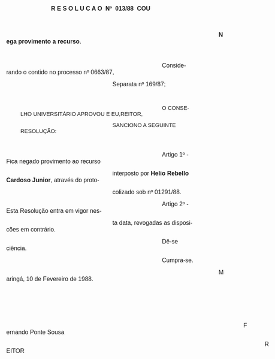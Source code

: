 <body lang=PT-BR style='tab-interval:36.0pt'>

<div class=Section1>

<p class=MsoNormal align=center style='text-align:center'><b style='mso-bidi-font-weight:
normal'><span style='font-size:12.0pt;mso-bidi-font-size:10.0pt;font-family:
Arial;mso-no-proof:yes'>R E S O L U C A O <span
style='mso-spacerun:yes'> </span>Nº <span
style='mso-spacerun:yes'> </span>013/88  COU<o:p></o:p></span></b></p>

<p class=MsoNormal align=center style='text-align:center'><b style='mso-bidi-font-weight:
normal'><span style='font-size:12.0pt;mso-bidi-font-size:10.0pt;font-family:
Arial;mso-no-proof:yes'><o:p>&nbsp;</o:p></span></b></p>

<p class=MsoNormal style='text-indent:15.0cm'><b style='mso-bidi-font-weight:
normal'><span style='font-size:12.0pt;mso-bidi-font-size:10.0pt;font-family:
Arial;mso-no-proof:yes'>Nega provimento a recurso</span></b><span
style='font-size:12.0pt;mso-bidi-font-size:10.0pt;font-family:Arial;mso-no-proof:
yes'>.<o:p></o:p></span></p>

<p class=MsoNormal style='text-indent:8.0cm'><span style='font-size:12.0pt;
mso-bidi-font-size:10.0pt;font-family:Arial;mso-no-proof:yes'><o:p>&nbsp;</o:p></span></p>

<p class=MsoNormal style='text-indent:11.0cm'><span style='font-size:12.0pt;
mso-bidi-font-size:10.0pt;font-family:Arial;mso-no-proof:yes'>Considerando o
contido no processo nº 0663/87,<o:p></o:p></span></p>

<p class=MsoNormal style='text-indent:212.65pt'><span style='font-size:12.0pt;
mso-bidi-font-size:10.0pt;font-family:Arial;mso-no-proof:yes'>Separata nº
169/87;<o:p></o:p></span></p>

<p class=MsoNormal style='text-indent:1.0cm'><span style='font-size:12.0pt;
mso-bidi-font-size:10.0pt;font-family:Arial;mso-no-proof:yes'><o:p>&nbsp;</o:p></span></p>

<p class=MsoNormal style='margin-left:1.0cm;text-indent:10.0cm'><span
style='font-size:11.0pt;font-family:Arial;mso-no-proof:yes'>O CONSELHO
UNIVERSITÁRIO APROVOU E EU,REITOR, <o:p></o:p></span></p>

<p class=MsoNormal style='margin-left:1.0cm;text-indent:184.3pt'><span
style='font-size:11.0pt;font-family:Arial;mso-no-proof:yes'>SANCIONO A SEGUINTE
RESOLUÇÃO:<o:p></o:p></span></p>

<p class=MsoNormal style='text-indent:4.0cm'><span style='font-size:12.0pt;
mso-bidi-font-size:10.0pt;font-family:Arial;mso-no-proof:yes'><o:p>&nbsp;</o:p></span></p>

<p class=MsoNormal style='text-indent:11.0cm'><span style='font-size:12.0pt;
mso-bidi-font-size:10.0pt;font-family:Arial;mso-no-proof:yes'>Artigo 1º - Fica
negado provimento ao recurso<o:p></o:p></span></p>

<p class=MsoNormal style='text-indent:212.65pt'><span style='font-size:12.0pt;
mso-bidi-font-size:10.0pt;font-family:Arial;mso-no-proof:yes'>interposto por <b
style='mso-bidi-font-weight:normal'>Helio Rebello Cardoso Junior</b>, através
do proto-<o:p></o:p></span></p>

<p class=MsoNormal style='text-indent:212.65pt'><span style='font-size:12.0pt;
mso-bidi-font-size:10.0pt;font-family:Arial;mso-no-proof:yes'>colizado sob nº
01291/88.<o:p></o:p></span></p>

<p class=MsoNormal style='text-indent:11.0cm'><span style='font-size:12.0pt;
mso-bidi-font-size:10.0pt;font-family:Arial;mso-no-proof:yes'>Artigo 2º - Esta
Resolução entra em vigor nes-<o:p></o:p></span></p>

<p class=MsoNormal style='text-indent:212.65pt'><span style='font-size:12.0pt;
mso-bidi-font-size:10.0pt;font-family:Arial;mso-no-proof:yes'>ta data,
revogadas as disposicões em contrário.<o:p></o:p></span></p>

<p class=MsoNormal style='text-indent:11.0cm'><span style='font-size:12.0pt;
mso-bidi-font-size:10.0pt;font-family:Arial;mso-no-proof:yes'>Dê-se ciência.<o:p></o:p></span></p>

<p class=MsoNormal style='text-indent:11.0cm'><span style='font-size:12.0pt;
mso-bidi-font-size:10.0pt;font-family:Arial;mso-no-proof:yes'>Cumpra-se.<o:p></o:p></span></p>

<p class=MsoNormal style='text-indent:15.0cm'><span style='font-size:12.0pt;
mso-bidi-font-size:10.0pt;font-family:Arial;mso-no-proof:yes'>Maringá, 10 de Fevereiro
de 1988.<o:p></o:p></span></p>

<p class=MsoNormal><span style='font-family:Arial'><o:p>&nbsp;</o:p></span></p>

<p class=MsoNormal><span style='font-family:Arial'><o:p>&nbsp;</o:p></span></p>

<p class=MsoNormal><span style='font-size:12.0pt;mso-bidi-font-size:10.0pt;
font-family:Arial;mso-no-proof:yes'><o:p>&nbsp;</o:p></span></p>

<p class=MsoNormal style='text-indent:474.9pt'><span style='font-size:12.0pt;
mso-bidi-font-size:10.0pt;font-family:Arial;mso-no-proof:yes'>Fernando Ponte Sousa<o:p></o:p></span></p>

<p class=MsoNormal style='text-indent:517.4pt'><span style='font-size:12.0pt;
mso-bidi-font-size:10.0pt;font-family:Arial;mso-no-proof:yes'>REITOR<o:p></o:p></span></p>

</div>

</body>
